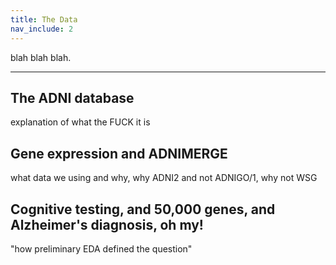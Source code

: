 ```yaml
---
title: The Data
nav_include: 2
---
```


blah blah blah.

----------


The ADNI database
-------------

explanation of what the FUCK it is


Gene expression and ADNIMERGE
-------------
what data we using and why, why ADNI2 and not ADNIGO/1, why not WSG


Cognitive testing, and 50,000 genes, and Alzheimer's diagnosis, oh my!
-------------
"how preliminary EDA defined the question"
